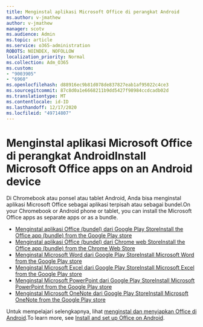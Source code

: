 ```yaml
---
title: Menginstal aplikasi Microsoft Office di perangkat Android
ms.author: v-jmathew
author: v-jmathew
manager: scotv
ms.audience: Admin
ms.topic: article
ms.service: o365-administration
ROBOTS: NOINDEX, NOFOLLOW
localization_priority: Normal
ms.collection: Adm_O365
ms.custom:
- "9003905"
- "6960"
ms.openlocfilehash: d88916ec9b81d078de837827eab1af95022c4ce3
ms.sourcegitcommit: 87c8d0a1e6668211b9dd5427f98984ccdcadb02d
ms.translationtype: MT
ms.contentlocale: id-ID
ms.lasthandoff: 12/17/2020
ms.locfileid: "49714807"
---
```

# <a name="install-microsoft-office-apps-on-an-android-device"></a><span data-ttu-id="5604a-102">Menginstal aplikasi Microsoft Office di perangkat Android</span><span class="sxs-lookup"><span data-stu-id="5604a-102">Install Microsoft Office apps on an Android device</span></span>

<span data-ttu-id="5604a-103">Di Chromebook atau ponsel atau tablet Android, Anda bisa menginstal aplikasi Microsoft Office sebagai aplikasi terpisah atau sebagai bundel.</span><span class="sxs-lookup"><span data-stu-id="5604a-103">On your Chromebook or Android phone or tablet, you can install the Microsoft Office apps as separate apps or as a bundle.</span></span>

- [<span data-ttu-id="5604a-104">Menginstal aplikasi Office (bundel) dari Google Play Store</span><span class="sxs-lookup"><span data-stu-id="5604a-104">Install the Office app (bundle) from the Google Play store</span></span>](https://go.microsoft.com/fwlink/?linkid=2137009)
- [<span data-ttu-id="5604a-105">Menginstal aplikasi Office (bundel) dari Chrome web Store</span><span class="sxs-lookup"><span data-stu-id="5604a-105">Install the Office app (bundle) from the Chrome Web Store</span></span>](https://go.microsoft.com/fwlink/?linkid=2137212)
- [<span data-ttu-id="5604a-106">Menginstal Microsoft Word dari Google Play Store</span><span class="sxs-lookup"><span data-stu-id="5604a-106">Install Microsoft Word from the Google Play store</span></span>](https://go.microsoft.com/fwlink/?linkid=2136994)
- [<span data-ttu-id="5604a-107">Menginstal Microsoft Excel dari Google Play Store</span><span class="sxs-lookup"><span data-stu-id="5604a-107">Install Microsoft Excel from the Google Play store</span></span>](https://go.microsoft.com/fwlink/?linkid=2137120)
- [<span data-ttu-id="5604a-108">Menginstal Microsoft PowerPoint dari Google Play Store</span><span class="sxs-lookup"><span data-stu-id="5604a-108">Install Microsoft PowerPoint from the Google Play store</span></span>](https://go.microsoft.com/fwlink/?linkid=2137121)
- [<span data-ttu-id="5604a-109">Menginstal Microsoft OneNote dari Google Play Store</span><span class="sxs-lookup"><span data-stu-id="5604a-109">Install Microsoft OneNote from the Google Play store</span></span>](https://go.microsoft.com/fwlink/?linkid=2137211)

<span data-ttu-id="5604a-110">Untuk mempelajari selengkapnya, lihat [menginstal dan menyiapkan Office di Android](https://go.microsoft.com/fwlink/?linkid=2135287).</span><span class="sxs-lookup"><span data-stu-id="5604a-110">To learn more, see [Install and set up Office on Android](https://go.microsoft.com/fwlink/?linkid=2135287).</span></span>
